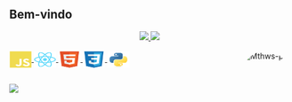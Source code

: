 ## Bem-vindo
<div align="center">
  <a href="https://github.com/Mthws167">
  <img height="180em" src="https://github-readme-stats.vercel.app/api?username=Mthws167&show_icons=true&theme=dark&include_all_commits=true&count_private=true"/>
  <img height="180em" src="https://github-readme-stats.vercel.app/api/top-langs/?username=Mthws167&layout=compact&langs_count=7&theme=dark"/>
</div>
<div style="display: inline_block"><br>
  <img align="center" alt="Mthws-Js" height="30" width="40" src="https://raw.githubusercontent.com/devicons/devicon/master/icons/javascript/javascript-plain.svg">
  <img align="center" alt="Mthws-React" height="30" width="40" src="https://raw.githubusercontent.com/devicons/devicon/master/icons/react/react-original.svg">
  <img align="center" alt="Mthws-HTML" height="30" width="40" src="https://raw.githubusercontent.com/devicons/devicon/master/icons/html5/html5-original.svg">
  <img align="center" alt="Mthws-CSS" height="30" width="40" src="https://raw.githubusercontent.com/devicons/devicon/master/icons/css3/css3-original.svg">
  <img align="center" alt="Mthws-Python" height="30" width="40" src="https://raw.githubusercontent.com/devicons/devicon/master/icons/python/python-original.svg">
  <img align="right" alt="Mthws-pic" height="150" style="border-radius:50px;" src="https://instagram.fmgf1-1.fna.fbcdn.net/v/t51.2885-19/275633692_709505860210507_1689305447693488043_n.jpg?stp=dst-jpg_s150x150&_nc_ht=instagram.fmgf1-1.fna.fbcdn.net&_nc_cat=107&_nc_ohc=-t0aDloZwucAX8q-yW_&edm=ABfd0MgBAAAA&ccb=7-4&oh=00_AT-Jw9A5-F3upVb6du45mABnkw_qfx9toveiIel1-2evcA&oe=6285AA57&_nc_sid=7bff83">
</div>
  
  ##
 
<div> 
  <a href="https://br.linkedin.com/in/matheus-henrique-de-oliveira-33333b229" target="_blank"><img src="https://img.shields.io/badge/-LinkedIn-%230077B5?style=for-the-badge&logo=linkedin&logoColor=white" target="_blank"></a> 
</div>
